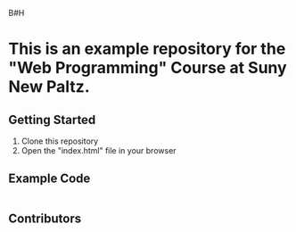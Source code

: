 B#H

# This is an example repository for the "Web Programming" Course at Suny New Paltz.

## Getting Started

1. Clone this repository
2. Open the "index.html" file in your browser

## Example Code

```typescript

```

## Contributors